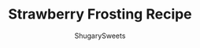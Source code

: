 ---
layout: ../../layouts/MarkdownPostLayout.astro
title: Strawberry Frosting Recipe
author: ShugarySweets
pubDate: 2021-04-29
description: "The search for the best Strawberry Frosting recipe is over! This homemade buttercream is made with freeze dried strawberries for natural berry flavor. Pipe onto cupcakes, roll into cake balls, spread over a cake, or just eat with a spoon. Strawberry heaven!"
image_url: https://www.shugarysweets.com/wp-content/uploads/2021/08/strawberry-frosting-facebook.jpg
tags: ["Basics","American"]
calories: 141
protein: 0
carbohydrates: 19
fats: 8
fiber: 0
ingredients: ["1 oz freeze dried strawberries","1 cup unsalted butter, softened","4 cups powdered sugar","3 Tablespoons milk","1 teaspoon vanilla extract"]
serves: 24
time: "10 minutes"
prepTime: "10 minutes"
instructions: ["In a food processor, pulse freeze dried strawberries until fine crumbs. Set aside.","In a large mixing bowl with whisk attachment, beat butter for 2-3 minutes until pale in color (scrape down the sides of the bowl as needed).","Add in powdered sugar, milk, vanilla, and strawberry crumbs.","Beat an additional 2-3 minutes until well blended, and fluffy. Add in more milk if needed to achieve the consistency you want."]
nutrition: ["141 calories","19 grams carbohydrates","20 milligrams cholesterol","8 grams fat","0 grams fiber","0 grams protein","5 grams saturated fat","2 grams sodium","18 grams sugar","0 grams trans fat","3 grams unsaturated fat"]
---